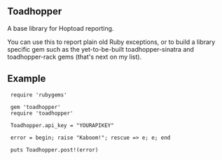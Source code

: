 Toadhopper
----------

A base library for Hoptoad reporting.

You can use this to report plain old Ruby exceptions, or to build a library specific gem such as the yet-to-be-built toadhopper-sinatra and toadhopper-rack gems (that's next on my list).

## Example

     require 'rubygems'

     gem 'toadhopper'
     require 'toadhopper'

     Toadhopper.api_key = "YOURAPIKEY"

     error = begin; raise "Kaboom!"; rescue => e; e; end

     puts Toadhopper.post!(error)
